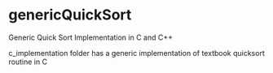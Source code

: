 # genericQuickSort
Generic Quick Sort Implementation in C and C++

c_implementation folder has a generic implementation of textbook quicksort routine in C
